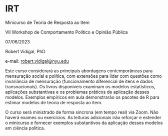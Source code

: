 # IRT
Minicurso de Teoria de Resposta ao Item

VII Workshop de Comportamento Político e Opinião Pública

07/06/2023	

Robert Vidigal, PhD

e-mail: robert.vidigal@nyu.edu

Este curso considerará as principais abordagens contemporâneas para mensuração social e política, com extensões para lidar com questões como invariância de mensuração (funcionamento diferencial de itens e dados transnacionais). Os livros disponíveis examinam os modelos estatísticos, aplicações substantivas e os problemas práticos de aplicação desses modelos. Exemplos empíricos em aula demonstrarão os pacotes de R para estimar modelos de teoria de resposta ao item.

O curso será ministrado de forma síncrona (em tempo real) via Zoom. Não haverá exames ou exercícios. As leituras adicionais irão reforçar e estender o minicurso e fornecer exemplos substantivos da aplicação desses modelos em ciência política.
